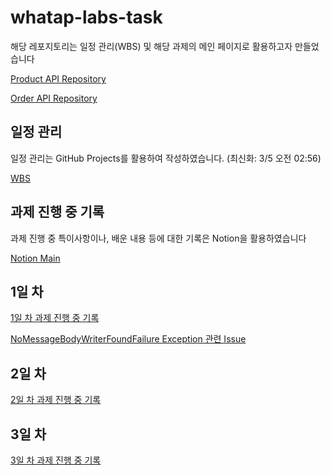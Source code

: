 # whatap-labs-task

해당 레포지토리는 일정 관리(WBS) 및 해당 과제의 메인 페이지로 활용하고자 만들었습니다

[Product API Repository](https://github.com/dduneon/whatap-labs-task-product)

[Order API Repository](https://github.com/dduneon/whatap-labs-task-order)

## 일정 관리

일정 관리는 GitHub Projects를 활용하여 작성하였습니다. (최신화: 3/5 오전 02:56)

[WBS](https://github.com/users/dduneon/projects/3)

## 과제 진행 중 기록

과제 진행 중 특이사항이나, 배운 내용 등에 대한 기록은 Notion을 활용하였습니다

[Notion Main](https://xpexpe.notion.site/WhaTap-afbbbcee7b684b38a1072868cd2a2470)

## 1일 차

[1일 차 과제 진행 중 기록](https://xpexpe.notion.site/WhaTap-1-b7036a2d2c0a4bb9bb9cf31a4421f56d)

[NoMessageBodyWriterFoundFailure Exception 관련 Issue](https://github.com/dduneon/whatap-labs-task-product/issues/2)

## 2일 차

[2일 차 과제 진행 중 기록](https://xpexpe.notion.site/WhaTap-2-71d34ca634934ec5afe4162ad8bcc635?pvs=4)

## 3일 차

[3일 차 과제 진행 중 기록](https://xpexpe.notion.site/WhaTap-3-c2df5bdc4a944c31a468b1dcd2b6e4df?pvs=4)
